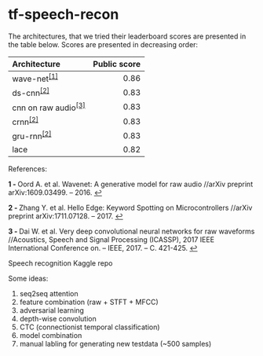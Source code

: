 # tf-speech-recon
The architectures, that we tried their leaderboard scores are presented in the table below. Scores are presented in decreasing order:

| Architecture | Public score |
| :----------- | -----------: |
| wave-net<sup id="1">[[1]](#1)</sup> | 0.86         |
| ds-cnn<sup id="2">[[2]](#2)</sup>   | 0.83         |
| cnn on raw audio<sup id="3">[[3]](#3)</sup> | 0.83 |
| crnn<sup id="2">[[2]](#2)</sup> | 0.83 |
| gru-rnn<sup id="2">[[2]](#2)</sup> | 0.83 |
| lace | 0.82 |

References:

<b id="[1]">1 - </b> Oord A. et al. Wavenet: A generative model for raw audio //arXiv preprint arXiv:1609.03499. – 2016. [↩](#1)

<b id="[2]">2 - </b> Zhang Y. et al. Hello Edge: Keyword Spotting on Microcontrollers //arXiv preprint arXiv:1711.07128. – 2017.  [↩](#2)

<b id="[3]">3 - </b> Dai W. et al. Very deep convolutional neural networks for raw waveforms //Acoustics, Speech and Signal Processing (ICASSP), 2017 IEEE International Conference on. – IEEE, 2017. – С. 421-425. [↩](#3)

Speech recognition Kaggle repo

Some ideas:

1. seq2seq attention
2. feature combination (raw + STFT + MFCC)
3. adversarial learning
4. depth-wise convolution
5. CTC (connectionist temporal classification)
6. model combination
7. manual labling for generating new testdata (~500 samples)
